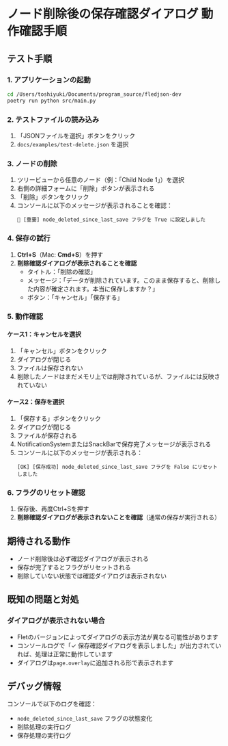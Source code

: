 # ノード削除後の保存確認ダイアログ 動作確認手順

## テスト手順

### 1. アプリケーションの起動
```bash
cd /Users/toshiyuki/Documents/program_source/fledjson-dev
poetry run python src/main.py
```

### 2. テストファイルの読み込み
1. 「JSONファイルを選択」ボタンをクリック
2. `docs/examples/test-delete.json` を選択

### 3. ノードの削除
1. ツリービューから任意のノード（例：「Child Node 1」）を選択
2. 右側の詳細フォームに「削除」ボタンが表示される
3. 「削除」ボタンをクリック
4. コンソールに以下のメッセージが表示されることを確認：
   ```
   🚨 [重要] node_deleted_since_last_save フラグを True に設定しました
   ```

### 4. 保存の試行
1. **Ctrl+S**（Mac: **Cmd+S**）を押す
2. **削除確認ダイアログが表示されることを確認**
   - タイトル：「削除の確認」
   - メッセージ：「データが削除されています。このまま保存すると、削除した内容が確定されます。本当に保存しますか？」
   - ボタン：「キャンセル」「保存する」

### 5. 動作確認

#### ケース1：キャンセルを選択
1. 「キャンセル」ボタンをクリック
2. ダイアログが閉じる
3. ファイルは保存されない
4. 削除したノードはまだメモリ上では削除されているが、ファイルには反映されていない

#### ケース2：保存を選択
1. 「保存する」ボタンをクリック
2. ダイアログが閉じる
3. ファイルが保存される
4. NotificationSystemまたはSnackBarで保存完了メッセージが表示される
5. コンソールに以下のメッセージが表示される：
   ```
   [OK] [保存成功] node_deleted_since_last_save フラグを False にリセットしました
   ```

### 6. フラグのリセット確認
1. 保存後、再度Ctrl+Sを押す
2. **削除確認ダイアログが表示されないことを確認**（通常の保存が実行される）

## 期待される動作

- ノード削除後は必ず確認ダイアログが表示される
- 保存が完了するとフラグがリセットされる
- 削除していない状態では確認ダイアログは表示されない

## 既知の問題と対処

### ダイアログが表示されない場合
- Fletのバージョンによってダイアログの表示方法が異なる可能性があります
- コンソールログで「✓ 保存確認ダイアログを表示しました」が出力されていれば、処理は正常に動作しています
- ダイアログは`page.overlay`に追加される形で表示されます

## デバッグ情報

コンソールで以下のログを確認：
- `node_deleted_since_last_save` フラグの状態変化
- 削除処理の実行ログ
- 保存処理の実行ログ